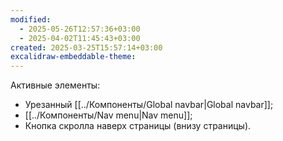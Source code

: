 ```yaml
---
modified:
  - 2025-05-26T12:57:36+03:00
  - 2025-04-02T11:45:43+03:00
created: 2025-03-25T15:57:14+03:00
excalidraw-embeddable-theme: 
---
```

Активные элементы:
- Урезанный [[../Компоненты/Global navbar|Global navbar]];
- [[../Компоненты/Nav menu|Nav menu]];
- Кнопка скролла наверх страницы (внизу страницы).